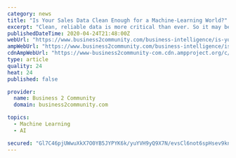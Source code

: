 ```yaml
---
category: news
title: "Is Your Sales Data Clean Enough for a Machine-Learning World?"
excerpt: "Clean, reliable data is more critical than ever. So it may be time to review your data management strategies to ensure your data is clean enough for this machine-learning world. In simplest terms, machine learning occurs when AI algorithms process and analyze large volumes of data to provide insight not previously known. If you want to see ..."
publishedDateTime: 2020-04-24T21:48:00Z
webUrl: "https://www.business2community.com/business-intelligence/is-your-sales-data-clean-enough-for-a-machine-learning-world-02304737"
ampWebUrl: "https://www.business2community.com/business-intelligence/is-your-sales-data-clean-enough-for-a-machine-learning-world-02304737/amp"
cdnAmpWebUrl: "https://www-business2community-com.cdn.ampproject.org/c/s/www.business2community.com/business-intelligence/is-your-sales-data-clean-enough-for-a-machine-learning-world-02304737/amp"
type: article
quality: 24
heat: 24
published: false

provider:
  name: Business 2 Community
  domain: business2community.com

topics:
  - Machine Learning
  - AI

secured: "Gl7C46pjUWwuXkX7O0YB5JYPYK6k/yuYVH9yQ9X7N/evsCl6not6spHsev9knrOmMs/B6SUbA1/ABW+KnjDn/rl6I+2ZpDHl6PSwrAFpsz7knZe55JqPPDqikB7suhqPxkLLQdGLmi0d1FZouH2dHwaOPwfXdoNJOUy+p6wbOEKTQcuoE4mymhI/r2U705NNM39T2oAzM89riJ4XO/hKrPN9AbyRmbtUXus0SRHXRDNXhQ4Ew2Q7NdZPCljVkrcIJH+1+SjdKvqRLYoemWvJqIQELmIQG+ua284JGuAiKN4BwtR83pMQYAL2LfSGowEXGxd6WTxVmmGWUfUQAO6F+5T2H1jKPP/J2jdKmLJBVbN3mcGpC35nZI3Nc05iEiiTQwVgyh409/c9cjMuE5tXBwemkZW9tLK/Am2EdLqv2ERrGw3cL8X/n8LT1DUwUBTxGL6uarKK5eVFnM0mlCnNYNE2hd66Qo4KnVStyGZFzp8=;2wv37M+r/5zsgr8917kOPA=="
---
```


